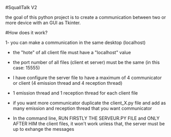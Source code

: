 #SquallTalk V2

the goal of this python project is to create a communication between two or more device with an GUI as Tkinter.

#How does it work?

1- you can make a communication in the same desktop (localhost)

* the "hote" of all client file must have a "localhost" value
* the port number of all files (client et server) must be the same (in this case: 15555)
* I have configure the server file to have a maximum of 4 communicator or client (4 emission thread and 4 reception thread)
* 1 emission thread and 1 reception thread for each client file
* if you want more communicator duplicate the client_X.py file and add as many emission and reception thread that you want communicator


* In the command line, RUN FIRSTLY THE SERVEUR.PY FILE and ONLY AFTER HIM the client files, it won't work unless that, the server must be up to exhange the messages
